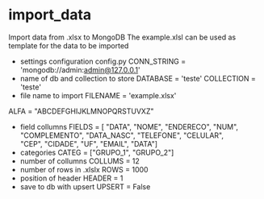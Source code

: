 # import_data
Import data from .xlsx to MongoDB
The example.xlsl can be used as template for the data to be imported

- settings configuration config.py
CONN_STRING = 'mongodb://admin:admin@127.0.0.1'
- name of db and collection to store
DATABASE = 'teste'
COLLECTION = 'teste'
- file name to import
FILENAME = 'example.xlsx'

ALFA = "ABCDEFGHIJKLMNOPQRSTUVXZ"
- field collumns 
FIELDS = [ "DATA",
           "NOME", 
           "ENDERECO", 
           "NUM", 
           "COMPLEMENTO", 
           "DATA_NASC", 
           "TELEFONE", 
           "CELULAR",  
           "CEP", 
           "CIDADE", 
           "UF", 
           "EMAIL", 
           "DATA"]
- categories
CATEG  = ["GRUPO_1", "GRUPO_2"]
- number of collumns
COLLUMS = 12
- number of rows in .xlslx
ROWS    = 1000
- position of header 
HEADER  = 1
- save to db with upsert
UPSERT  = False

